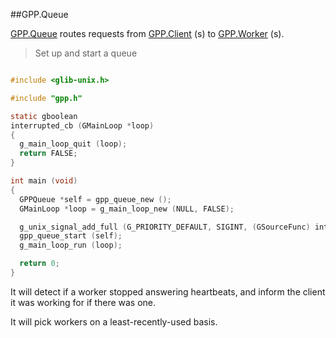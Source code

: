 ##GPP.Queue

[GPP.Queue](#GPP.Queue) routes requests from [GPP.Client](#GPP.Client) (s) to [GPP.Worker](#GPP.Worker) (s).

> Set up and start a queue

```c

#include <glib-unix.h>

#include "gpp.h"

static gboolean
interrupted_cb (GMainLoop *loop)
{
  g_main_loop_quit (loop);
  return FALSE;
}

int main (void)
{
  GPPQueue *self = gpp_queue_new ();
  GMainLoop *loop = g_main_loop_new (NULL, FALSE);

  g_unix_signal_add_full (G_PRIORITY_DEFAULT, SIGINT, (GSourceFunc) interrupted_cb, loop, NULL);
  gpp_queue_start (self);
  g_main_loop_run (loop);

  return 0;
}

```



It will detect if a worker stopped answering heartbeats, and
inform the client it was working for if there was one.

It will pick workers on a least-recently-used basis.

